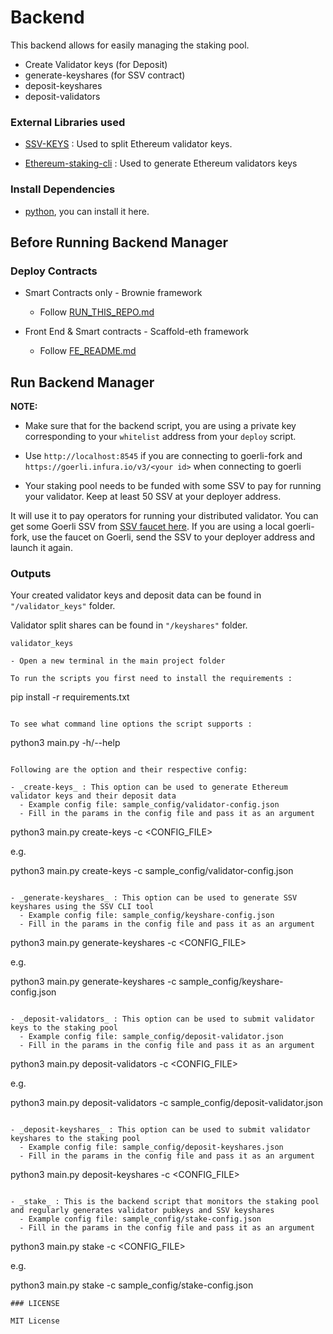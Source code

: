 # Backend

This backend allows for easily managing the staking pool.

- Create Validator keys (for Deposit)
- generate-keyshares (for SSV contract)
- deposit-keyshares
- deposit-validators

### External Libraries used

- [SSV-KEYS](https://github.com/bloxapp/ssv-keys.git) : Used to split Ethereum validator keys.

- [Ethereum-staking-cli](https://github.com/ethereum/staking-deposit-cli.git) : Used to generate Ethereum validators keys

### Install Dependencies

- [python](https://www.python.org/downloads/), you can install it here.

## Before Running Backend Manager

### Deploy Contracts

- Smart Contracts only - Brownie framework

  - Follow [RUN_THIS_REPO.md](RUN_THIS_REPO.md)

- Front End & Smart contracts - Scaffold-eth framework
  - Follow [FE_README.md](/frontend/README.md)

## Run Backend Manager

**NOTE:**

- Make sure that for the backend script, you are using a private key corresponding to your `whitelist` address from your `deploy` script.

- Use `http://localhost:8545` if you are connecting to goerli-fork and `https://goerli.infura.io/v3/<your id>` when connecting to goerli

- Your staking pool needs to be funded with some SSV to pay for running your validator. Keep at least 50 SSV at your deployer address.

It will use it to pay operators for running your distributed validator. You can get some Goerli SSV from [SSV faucet here](https://faucet.ssv.network/). If you are using a local goerli-fork, use the faucet on Goerli, send the SSV to your deployer address and launch it again.

### Outputs

Your created validator keys and deposit data can be found in `"/validator_keys"` folder.

Validator split shares can be found in `"/keyshares"` folder.

```
validator_keys

- Open a new terminal in the main project folder

To run the scripts you first need to install the requirements :

```

pip install -r requirements.txt

```

To see what command line options the script supports :

```

python3 main.py -h/--help

```

Following are the option and their respective config:

- _create-keys_ : This option can be used to generate Ethereum validator keys and their deposit data
  - Example config file: sample_config/validator-config.json
  - Fill in the params in the config file and pass it as an argument

```

python3 main.py create-keys -c <CONFIG_FILE>

e.g.

python3 main.py create-keys -c sample_config/validator-config.json

```

- _generate-keyshares_ : This option can be used to generate SSV keyshares using the SSV CLI tool
  - Example config file: sample_config/keyshare-config.json
  - Fill in the params in the config file and pass it as an argument

```

python3 main.py generate-keyshares -c <CONFIG_FILE>

e.g.

python3 main.py generate-keyshares -c sample_config/keyshare-config.json

```

- _deposit-validators_ : This option can be used to submit validator keys to the staking pool
  - Example config file: sample_config/deposit-validator.json
  - Fill in the params in the config file and pass it as an argument

```

python3 main.py deposit-validators -c <CONFIG_FILE>

e.g.

python3 main.py deposit-validators -c sample_config/deposit-validator.json

```

- _deposit-keyshares_ : This option can be used to submit validator keyshares to the staking pool
  - Example config file: sample_config/deposit-keyshares.json
  - Fill in the params in the config file and pass it as an argument

```

python3 main.py deposit-keyshares -c <CONFIG_FILE>

```

- _stake_ : This is the backend script that monitors the staking pool and regularly generates validator pubkeys and SSV keyshares
  - Example config file: sample_config/stake-config.json
  - Fill in the params in the config file and pass it as an argument

```

python3 main.py stake -c <CONFIG_FILE>

e.g.

python3 main.py stake -c sample_config/stake-config.json

```
### LICENSE

MIT License
```

